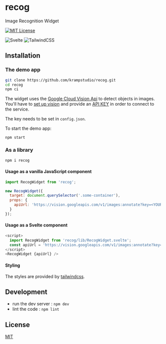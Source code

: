 # recog
Image Recognition Widget

[![MIT License](https://img.shields.io/badge/License-MIT-yellow.svg)](./LICENSE)

![Svelte](https://img.shields.io/badge/svelte-%23f1413d.svg?style=for-the-badge&logo=svelte&logoColor=white) ![TailwindCSS](https://img.shields.io/badge/tailwindcss-%2338B2AC.svg?style=for-the-badge&logo=tailwind-css&logoColor=white)


## Installation

### The demo app

```bash
git clone https://github.com/krampstudio/recog.git
cd recog
npm ci
```

The widget uses the [Google Cloud Vision Api](https://cloud.google.com/vision) to detect objects in images. You'll have to [set up vision](https://cloud.google.com/vision/docs/setup) and provide an [API KEY](https://cloud.google.com/docs/authentication/api-keys) in order to connect to the service.

The key needs to be set in `config.json`.

To start the demo app:

```
npm start
```

### As a library

```bash
npm i recog
```

#### Usage as a vanilla JavaScript component

```js
import RecogWidget from 'recog';

new RecogWidget({
  target: document.querySelector('.some-container'),
  props: {
    apiUrl: 'https://vision.googleapis.com/v1/images:annotate?key=<YOUR_VISION_API_KEY>'
  }
});
```


#### Usage as a Svelte component

```js
<script>
  import RecogWidget from 'recog/lib/RecogWidget.svelte';
  const apiUrl = 'https://vision.googleapis.com/v1/images:annotate?key=<YOUR_VISION_API_KEY>'
</script>
<RecogWidget {apiUrl} />
```

#### Styling

The styles are provided by [tailwindcss](https://tailwindcss.com/). 

## Development

 - run the dev server : `npm dev`
 - lint the code : `npm lint`

## License
[MIT](https://choosealicense.com/licenses/mit/)
